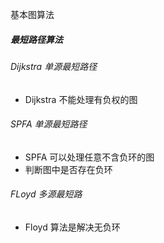 基本图算法

##### 最短路径算法

###### Dijkstra 单源最短路径

+ Dijkstra 不能处理有负权的图

###### SPFA 单源最短路径

+ SPFA 可以处理任意不含负环的图
+ 判断图中是否存在负环

###### FLoyd 多源最短路

+ Floyd 算法是解决无负环